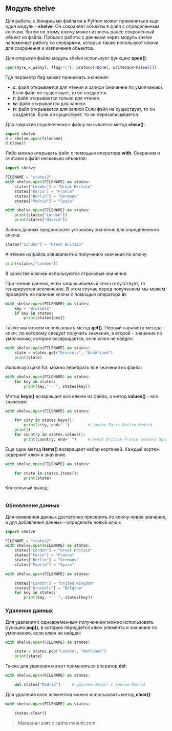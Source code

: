 ## Модуль shelve

Для работы с бинарными файлами в Python может применяться еще один модуль - **shelve**. Он сохраняет объекты в файл с определенным ключом. Затем по этому ключу может извлечь ранее сохраненный объект из файла. Процесс работы с данными через модуль shelve напоминает работу со словарями, которые также используют ключи для сохранения и извлечения объектов.

Для открытия файла модуль shelve использует функцию **open()**:

```py
open(путь_к_файлу[, flag="c"[, protocol=None[, writeback=False]]])
```

Где параметр flag может принимать значения:
- **c**: файл открывается для чтения и записи (значение по умолчанию). Если файл не существует, то он создается.
- **r**: файл открывается только для чтения.
- **w**: файл открывается для записи.
- **n**: файл открывается для записи Если файл не существует, то он создается. Если он существует, то он перезаписывается

Для закрытия подключения к файлу вызывается метод **close()**:

```py
import shelve
d = shelve.open(filename)
d.close()
```

Либо можно открывать файл с помощью оператора **with**. Сохраним и считаем в файл несколько объектов:

```py
import shelve

FILENAME = "states2"
with shelve.open(FILENAME) as states:
    states["London"] = "Great Britain"
    states["Paris"] = "France"
    states["Berlin"] = "Germany"
    states["Madrid"] = "Spain"

with shelve.open(FILENAME) as states:
    print(states["London"])
    print(states["Madrid"])
```

Запись данных предполагает установку значения для определенного ключа:

```py
states["London"] = "Great Britain"
```

А чтение из файла эквивалентно получению значения по ключу:

```py
print(states["London"])
```

В качестве ключей используются строковые значения.

При чтении данных, если запрашиваемый ключ отсутствует, то генерируется исключение. В этом случае перед получением мы можем проверять на наличие ключа с помощью оператора **in**:

```py
with shelve.open(FILENAME) as states:
    key = "Brussels"
    if key in states:
        print(states[key])
```

Также мы можем использовать метод **get()**. Первый параметр метода - ключ, по которому следует получить значение, а второй - значение по умолчанию, которое возвращается, если ключ не найден.

```py
with shelve.open(FILENAME) as states:
    state = states.get("Brussels", "Undefined")
    print(state)
```

Используя цикл for, можно перебрать все значения из файла:

```py
with shelve.open(FILENAME) as states:
    for key in states:
        print(key," - ", states[key])
```

Метод **keys()** возвращает все ключи из файла, а метод **values()** - все значения:

```py
with shelve.open(FILENAME) as states:

    for city in states.keys():
        print(city, end=" ")        # London Paris Berlin Madrid 
    print()
    for country in states.values():
        print(country, end=" ")     # Great Britain France Germany Spain
```

Еще один метод **items()** возвращает набор кортежей. Каждый кортеж содержит ключ и значение.

```py
with shelve.open(FILENAME) as states:

    for state in states.items():
        print(state)
```

Консольный вывод:

```

```

### Обновление данных

Для изменения данных достаточно присвоить по ключу новое значение, а для добавления данных - определить новый ключ:

```py
import shelve

FILENAME = "states2"
with shelve.open(FILENAME) as states:
    states["London"] = "Great Britain"
    states["Paris"] = "France"
    states["Berlin"] = "Germany"
    states["Madrid"] = "Spain"

with shelve.open(FILENAME) as states:

    states["London"] = "United Kingdom"
    states["Brussels"] = "Belgium"
    for key in states:
        print(key, " - ", states[key])
```

### Удаление данных

Для удаления с одновременным получением можно использовать функцию **pop()**, в которую передается ключ элемента и значение по умолчанию, если ключ не найден:

```py
with shelve.open(FILENAME) as states:

    state = states.pop("London", "NotFound")
    print(state)
```

Также для удаления может применяться оператор **del**:

```py
with shelve.open(FILENAME) as states:

    del states["Madrid"]     # удаляем объект с ключом Madrid
```

Для удаления всех элементов можно использовать метод **clear()**:

```py
with shelve.open(FILENAME) as states:

    states.clear()
```


> Материал взят с сайта metanit.com